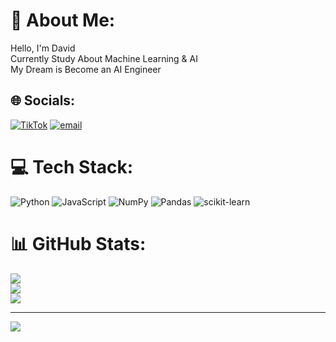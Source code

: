 # 💫 About Me:
Hello, I'm David<br>Currently Study About Machine Learning & AI<br>My Dream is Become an AI Engineer


## 🌐 Socials:
[![TikTok](https://img.shields.io/badge/TikTok-%23000000.svg?logo=TikTok&logoColor=white)](https://tiktok.com/@VIdd.9) [![email](https://img.shields.io/badge/Email-D14836?logo=gmail&logoColor=white)](mailto:leviathan.xv09@gmail.com) 

# 💻 Tech Stack:
![Python](https://img.shields.io/badge/python-3670A0?style=for-the-badge&logo=python&logoColor=ffdd54) ![JavaScript](https://img.shields.io/badge/javascript-%23323330.svg?style=for-the-badge&logo=javascript&logoColor=%23F7DF1E) ![NumPy](https://img.shields.io/badge/numpy-%23013243.svg?style=for-the-badge&logo=numpy&logoColor=white) ![Pandas](https://img.shields.io/badge/pandas-%23150458.svg?style=for-the-badge&logo=pandas&logoColor=white) ![scikit-learn](https://img.shields.io/badge/scikit--learn-%23F7931E.svg?style=for-the-badge&logo=scikit-learn&logoColor=white) 
# 📊 GitHub Stats:
![](https://github-readme-stats.vercel.app/api?username=ViddSptr09&theme=tokyonight&hide_border=false&include_all_commits=false&count_private=false)<br/>
![](https://nirzak-streak-stats.vercel.app/?user=ViddSptr09&theme=tokyonight&hide_border=false)<br/>
![](https://github-readme-stats.vercel.app/api/top-langs/?username=ViddSptr09&theme=tokyonight&hide_border=false&include_all_commits=false&count_private=false&layout=compact)

---
[![](https://visitcount.itsvg.in/api?id=ViddSptr09&icon=0&color=0)](https://visitcount.itsvg.in)

<!-- Proudly created with GPRM ( https://gprm.itsvg.in ) -->

